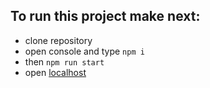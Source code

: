 ## To run this project make next:
- clone repository
- open console and type `npm i`
- then `npm run start`
- open [localhost](http://localhost:3000/)
